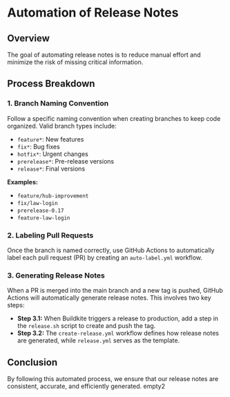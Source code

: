 # Automation of Release Notes

## Overview
The goal of automating release notes is to reduce manual effort and minimize the risk of missing critical information.

## Process Breakdown

### 1. Branch Naming Convention
Follow a specific naming convention when creating branches to keep code organized. Valid branch types include:
- `feature*`: New features
- `fix*`: Bug fixes
- `hotfix*`: Urgent changes
- `prerelease*`: Pre-release versions
- `release*`: Final versions

**Examples:**
- `feature/hub-improvement`
- `fix/law-login`
- `prerelease-0.17`
- `feature-law-login`

### 2. Labeling Pull Requests
Once the branch is named correctly, use GitHub Actions to automatically label each pull request (PR) by creating an `auto-label.yml` workflow.

### 3. Generating Release Notes
When a PR is merged into the main branch and a new tag is pushed, GitHub Actions will automatically generate release notes. This involves two key steps:
- **Step 3.1:** When Buildkite triggers a release to production, add a step in the `release.sh` script to create and push the tag.
- **Step 3.2:** The `create-release.yml` workflow defines how release notes are generated, while `release.yml` serves as the template.

## Conclusion
By following this automated process, we ensure that our release notes are consistent, accurate, and efficiently generated.
empty2